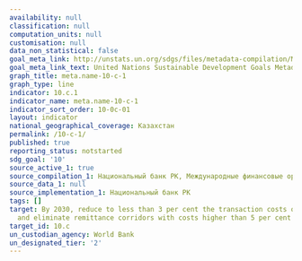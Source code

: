 ```yaml
---
availability: null
classification: null
computation_units: null
customisation: null
data_non_statistical: false
goal_meta_link: http://unstats.un.org/sdgs/files/metadata-compilation/Metadata-Goal-10.pdf
goal_meta_link_text: United Nations Sustainable Development Goals Metadata (pdf 564kB)
graph_title: meta.name-10-c-1
graph_type: line
indicator: 10.c.1
indicator_name: meta.name-10-c-1
indicator_sort_order: 10-0c-01
layout: indicator
national_geographical_coverage: Казахстан
permalink: /10-c-1/
published: true
reporting_status: notstarted
sdg_goal: '10'
source_active_1: true
source_compilation_1: Национальный банк РК, Международные финансовые организации
source_data_1: null
source_implementation_1: Национальный банк РК
tags: []
target: By 2030, reduce to less than 3 per cent the transaction costs of migrant remittances
  and eliminate remittance corridors with costs higher than 5 per cent
target_id: 10.c
un_custodian_agency: World Bank
un_designated_tier: '2'
---
```

